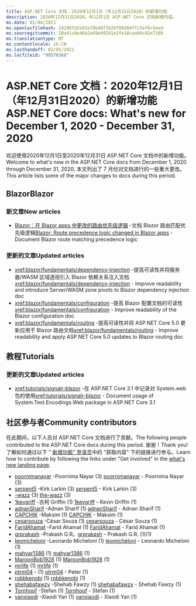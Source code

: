 ```yaml
---
title: ASP.NET Core 文档：2020年12月1日（年12月31日2020）的新增功能
description: 2020年12月31日2020，年12月1日 ASP.NET Core 文档新增内容。
ms.date: 01/04/2021
ms.openlocfilehash: 1d100fd2e93e70b4073b28f8840dffc5ef6c5eed
ms.sourcegitcommit: 20a41c8e40a2e69e99291e2fe18caa04c02e7109
ms.translationtype: MT
ms.contentlocale: zh-CN
ms.lasthandoff: 02/05/2021
ms.locfileid: "99578368"
---
```

# <a name="aspnet-core-docs-whats-new-for-december-1-2020---december-31-2020"></a><span data-ttu-id="41a64-103">ASP.NET Core 文档：2020年12月1日（年12月31日2020）的新增功能</span><span class="sxs-lookup"><span data-stu-id="41a64-103">ASP.NET Core docs: What's new for December 1, 2020 - December 31, 2020</span></span>

<span data-ttu-id="41a64-104">欢迎使用2020年12月1日至2020年12月31日 ASP.NET Core 文档中的新增功能。</span><span class="sxs-lookup"><span data-stu-id="41a64-104">Welcome to what's new in the ASP.NET Core docs from December 1, 2020 through December 31, 2020.</span></span> <span data-ttu-id="41a64-105">本文列出了 7 月份对文档进行的一些重大更改。</span><span class="sxs-lookup"><span data-stu-id="41a64-105">This article lists some of the major changes to docs during this period.</span></span>

## <a name="blazor"></a><span data-ttu-id="41a64-106">Blazor</span><span class="sxs-lookup"><span data-stu-id="41a64-106">Blazor</span></span>

### <a name="new-articles"></a><span data-ttu-id="41a64-107">新文章</span><span class="sxs-lookup"><span data-stu-id="41a64-107">New articles</span></span>

- <span data-ttu-id="41a64-108">[Blazor：在 Blazor apps 中更改的路由优先级逻辑](/dotnet/core/compatibility/aspnet-core/5.0/blazor-routing-logic-changed) -文档 Blazor 路由匹配优先级逻辑</span><span class="sxs-lookup"><span data-stu-id="41a64-108">[Blazor: Route precedence logic changed in Blazor apps](/dotnet/core/compatibility/aspnet-core/5.0/blazor-routing-logic-changed) - Document Blazor route matching precedence logic</span></span>

### <a name="updated-articles"></a><span data-ttu-id="41a64-109">更新的文章</span><span class="sxs-lookup"><span data-stu-id="41a64-109">Updated articles</span></span>

- <span data-ttu-id="41a64-110"><xref:blazor/fundamentals/dependency-injection> -提高可读性并将服务器/WASM 区域透视引入 Blazor 依赖关系注入文档</span><span class="sxs-lookup"><span data-stu-id="41a64-110"><xref:blazor/fundamentals/dependency-injection> - Improve readability and introduce Server/WASM zone pivots to Blazor dependency injection doc</span></span>
- <span data-ttu-id="41a64-111"><xref:blazor/fundamentals/configuration> -提高 Blazor 配置文档的可读性</span><span class="sxs-lookup"><span data-stu-id="41a64-111"><xref:blazor/fundamentals/configuration> - Improve readability of the Blazor configuration doc</span></span>
- <span data-ttu-id="41a64-112"><xref:blazor/fundamentals/routing> -提高可读性并将 ASP.NET Core 5.0 更新应用于 Blazor 路由文档</span><span class="sxs-lookup"><span data-stu-id="41a64-112"><xref:blazor/fundamentals/routing> - Improve readability and apply ASP.NET Core 5.0 updates to Blazor routing doc</span></span>

## <a name="tutorials"></a><span data-ttu-id="41a64-113">教程</span><span class="sxs-lookup"><span data-stu-id="41a64-113">Tutorials</span></span>

### <a name="updated-articles"></a><span data-ttu-id="41a64-114">更新的文章</span><span class="sxs-lookup"><span data-stu-id="41a64-114">Updated articles</span></span>

- <span data-ttu-id="41a64-115"><xref:tutorials/signalr-blazor> -在 ASP.NET Core 3.1 中记录对 System.web 包的使用</span><span class="sxs-lookup"><span data-stu-id="41a64-115"><xref:tutorials/signalr-blazor> - Document usage of System.Text.Encodings.Web package in ASP.NET Core 3.1</span></span>

## <a name="community-contributors"></a><span data-ttu-id="41a64-116">社区参与者</span><span class="sxs-lookup"><span data-stu-id="41a64-116">Community contributors</span></span>

<span data-ttu-id="41a64-117">在此期间，以下人员对 ASP.NET Core 文档进行了贡献。</span><span class="sxs-lookup"><span data-stu-id="41a64-117">The following people contributed to the ASP.NET Core docs during this period.</span></span> <span data-ttu-id="41a64-118">谢谢！</span><span class="sxs-lookup"><span data-stu-id="41a64-118">Thank you!</span></span> <span data-ttu-id="41a64-119">了解如何通过以下 " [新增功能" 登录页](index.yml)中的 "获取内容" 下的链接进行参与。</span><span class="sxs-lookup"><span data-stu-id="41a64-119">Learn how to contribute by following the links under "Get involved" in the [what's new landing page](index.yml).</span></span>

- <span data-ttu-id="41a64-120">[poornimanayar](https://github.com/poornimanayar) -Poornima Nayar (3) </span><span class="sxs-lookup"><span data-stu-id="41a64-120">[poornimanayar](https://github.com/poornimanayar) - Poornima Nayar (3)</span></span>
- <span data-ttu-id="41a64-121">[serpent5](https://github.com/serpent5) -Kirk Larkin (3) </span><span class="sxs-lookup"><span data-stu-id="41a64-121">[serpent5](https://github.com/serpent5) - Kirk Larkin (3)</span></span>
- <span data-ttu-id="41a64-122">[-wazz](https://github.com/the-wazz) (3) </span><span class="sxs-lookup"><span data-stu-id="41a64-122">[the-wazz](https://github.com/the-wazz) (3)</span></span>
- <span data-ttu-id="41a64-123">[1kevgriff](https://github.com/1kevgriff) -古柯 Griffin (1) </span><span class="sxs-lookup"><span data-stu-id="41a64-123">[1kevgriff](https://github.com/1kevgriff) - Kevin Griffin (1)</span></span>
- <span data-ttu-id="41a64-124">[adnanSharif](https://github.com/adnanSharif) -Adnan Sharif (1) </span><span class="sxs-lookup"><span data-stu-id="41a64-124">[adnanSharif](https://github.com/adnanSharif) - Adnan Sharif (1)</span></span>
- <span data-ttu-id="41a64-125">[CAPCHIK](https://github.com/CAPCHIK) -Maksim (1) </span><span class="sxs-lookup"><span data-stu-id="41a64-125">[CAPCHIK](https://github.com/CAPCHIK) - Maksim (1)</span></span>
- <span data-ttu-id="41a64-126">[cesarsouza](https://github.com/cesarsouza) -César Souza (1) </span><span class="sxs-lookup"><span data-stu-id="41a64-126">[cesarsouza](https://github.com/cesarsouza) - César Souza (1)</span></span>
- <span data-ttu-id="41a64-127">[FaridAhamat](https://github.com/FaridAhamat) -Farid Ahamat (1) </span><span class="sxs-lookup"><span data-stu-id="41a64-127">[FaridAhamat](https://github.com/FaridAhamat) - Farid Ahamat (1)</span></span>
- <span data-ttu-id="41a64-128">[grprakash](https://github.com/grprakash) -Prakash G.R。</span><span class="sxs-lookup"><span data-stu-id="41a64-128">[grprakash](https://github.com/grprakash) - Prakash G.R.</span></span> <span data-ttu-id="41a64-129">(1)</span><span class="sxs-lookup"><span data-stu-id="41a64-129">(1)</span></span>
- <span data-ttu-id="41a64-130">[leomicheloni](https://github.com/leomicheloni) -Leonardo Micheloni (1) </span><span class="sxs-lookup"><span data-stu-id="41a64-130">[leomicheloni](https://github.com/leomicheloni) - Leonardo Micheloni (1)</span></span>
- <span data-ttu-id="41a64-131">[mahyar1386](https://github.com/mahyar1386) (1) </span><span class="sxs-lookup"><span data-stu-id="41a64-131">[mahyar1386](https://github.com/mahyar1386) (1)</span></span>
- <span data-ttu-id="41a64-132">[MaroonBob1928](https://github.com/MaroonBob1928) (1) </span><span class="sxs-lookup"><span data-stu-id="41a64-132">[MaroonBob1928](https://github.com/MaroonBob1928) (1)</span></span>
- <span data-ttu-id="41a64-133">[mrlife](https://github.com/mrlife) (1) </span><span class="sxs-lookup"><span data-stu-id="41a64-133">[mrlife](https://github.com/mrlife) (1)</span></span>
- <span data-ttu-id="41a64-134">[ptrm04](https://github.com/ptrm04) - (1) </span><span class="sxs-lookup"><span data-stu-id="41a64-134">[ptrm04](https://github.com/ptrm04) - Peter (1)</span></span>
- <span data-ttu-id="41a64-135">[robbkenobi](https://github.com/robbkenobi) (1) </span><span class="sxs-lookup"><span data-stu-id="41a64-135">[robbkenobi](https://github.com/robbkenobi) (1)</span></span>
- <span data-ttu-id="41a64-136">[shehabafawzy](https://github.com/shehabafawzy) -Shehab Fawzy (1) </span><span class="sxs-lookup"><span data-stu-id="41a64-136">[shehabafawzy](https://github.com/shehabafawzy) - Shehab Fawzy (1)</span></span>
- <span data-ttu-id="41a64-137">[Tornhoof](https://github.com/Tornhoof) -Stefan (1) </span><span class="sxs-lookup"><span data-stu-id="41a64-137">[Tornhoof](https://github.com/Tornhoof) - Stefan (1)</span></span>
- <span data-ttu-id="41a64-138">[yanxiaodi](https://github.com/yanxiaodi) -Xiaodi Yan (1) </span><span class="sxs-lookup"><span data-stu-id="41a64-138">[yanxiaodi](https://github.com/yanxiaodi) - Xiaodi Yan (1)</span></span>
